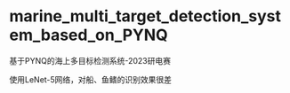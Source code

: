 # marine_multi_target_detection_system_based_on_PYNQ
基于PYNQ的海上多目标检测系统-2023研电赛  

使用LeNet-5网络，对船、鱼鳍的识别效果很差
